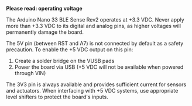 **Please read: operating voltage**

The Arduino Nano 33 BLE Sense Rev2 operates at +3.3 VDC. Never apply more than +3.3 VDC to its digital and analog pins, as higher voltages will permanently damage the board. 

The 5V pin (between RST and A7) is not connected by default as a safety precaution. To enable the +5 VDC output on this pin:

1. Create a solder bridge on the VUSB pads
2. Power the board via USB (+5 VDC will not be available when powered through VIN)

The 3V3 pin is always available and provides sufficient current for sensors and actuators. When interfacing with +5 VDC systems, use appropriate level shifters to protect the board's inputs.